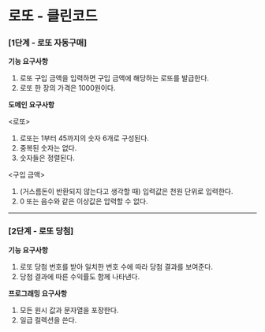 # 로또 - 클린코드

### [1단계 - 로또 자동구매]

**기능 요구사항**

1. 로또 구입 금액을 입력하면 구입 금액에 해당하는 로또를 발급한다.
2. 로또 한 장의 가격은 1000원이다.

**도메인 요구사항**

<로또>

1. 로또는 1부터 45까지의 숫자 6개로 구성된다.
2. 중복된 숫자는 없다.
3. 숫자들은 정렬된다.

<구입 금액>

1. (거스름돈이 반환되지 않는다고 생각할 때) 입력값은 천원 단위로 입력한다.
2. 0 또는 음수와 같은 이상값은 압력할 수 없다.

---
### [2단계 - 로또 당첨]

**기능 요구사항**

1. 로또 당첨 번호를 받아 일치한 번호 수에 따라 당첨 결과를 보여준다.
2. 당첨 결과에 따른 수익률도 함께 나타낸다.

**프로그래밍 요구사항**

1. 모든 원시 값과 문자열을 포장한다.
2. 일급 컬렉션을 쓴다.


